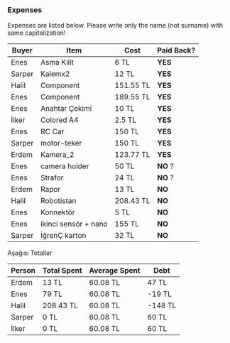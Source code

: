 ### Expenses

Expenses are listed below. 
Please write only the name (not surname) with same capitalization!

| Buyer  | Item  | Cost  | Paid Back?  |
|---|---|---|---|
| Enes   | Asma Kilit  | 6 TL |  **YES**  |
| Sarper | Kalemx2     | 12 TL  | **YES**  |
| Halil  | Component   | 151.55 TL  | **YES**  |
| Enes   | Component   | 189.55 TL  | **YES**  |
| Enes   | Anahtar Çekimi   | 10 TL  | **YES**  |
| İlker  | Colored A4  | 2.5 TL  | **YES** |
| Enes   | RC Car   | 150 TL  | **YES**  |
| Sarper | motor-teker    | 150 TL  | **YES**  |
| Erdem  | Kamera_2 | 123.77 TL | **YES** |
| Enes   | camera holder   | 50 TL  | **NO**  ?|
| Enes   | Strafor   | 24 TL  | **NO**  ?|
| Erdem   | Rapor   | 13 TL  | **NO**  |
| Halil | Robotistan | 208.43 TL | **NO** | 
| Enes | Konnektör | 5 TL |**NO**| 
| Enes | ikinci sensör + nano | 155 TL | **NO**| 
| Sarper | İğrenÇ karton   | 32 TL  | **NO**  |
Aşağısı Totaller



| Person | Total Spent  | Average Spent  | Debt  |
|---|---|---|---|
| Erdem  | 13 TL | 60.08 TL | 47 TL | Verdi
| Enes   | 79 TL | 60.08 TL | -19 TL  | Aldı
| Halil  | 208.43 TL | 60.08 TL | -148 TL |
| Sarper | 0 TL | 60.08 TL | 60 TL |
| İlker  | 0 TL | 60.08 TL | 60 TL |

